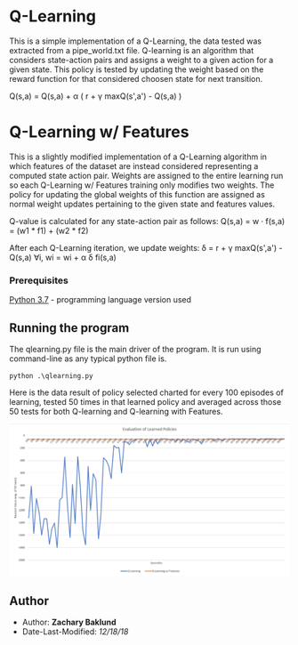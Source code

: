 # Q-Learning

This is a simple implementation of a Q-Learning,
the data tested was extracted from a pipe_world.txt file. Q-learning is an algorithm that considers state-action pairs and assigns a weight to a given action for a given state. This policy is tested by updating the weight based on the reward function for that considered choosen state for next transition.

Q(s,a) = Q(s,a) + α ( r + γ maxQ(s',a') - Q(s,a) )

# Q-Learning w/ Features

This is a slightly modified implementation of a Q-Learning algorithm in which features of the dataset are instead considered representing a computed state action pair. Weights are assigned to the entire learning run so each Q-Learning w/ Features training only modifies two weights. The policy for updating the global weights of this function are assigned as normal weight updates pertaining to the given state and features values.

Q-value is calculated for any state-action pair as follows:
Q(s,a) = w · f(s,a) = (w1 * f1) + (w2 * f2)

After each Q-Learning iteration, we update weights:
δ = r + γ maxQ(s',a') - Q(s,a)
∀i, wi = wi + α δ fi(s,a)

### Prerequisites

[Python 3.7](https://www.python.org/downloads/) - programming language version used

## Running the program

The qlearning.py file is the main driver of the program.
It is run using command-line as any typical python file is.
```
python .\qlearning.py
```

Here is the data result of policy selected charted for every 100 episodes of learning, tested 50 times in that learned policy and averaged across those 50 tests for both Q-learning and Q-learning with Features.

![Learning Policy Graph](learning_policy_graph.PNG)

## Author

* Author: **Zachary Baklund**
* Date-Last-Modified: *12/18/18*